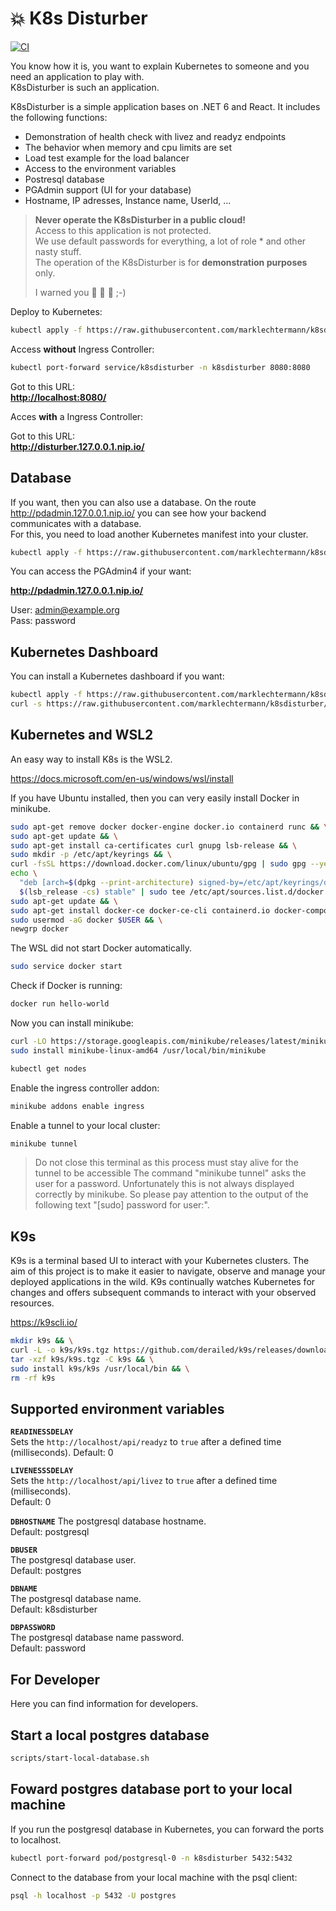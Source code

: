 # :boom: K8s Disturber

[![CI](https://github.com/marklechtermann/k8sdisturber/actions/workflows/ci.yaml/badge.svg)](https://github.com/marklechtermann/k8sdisturber/actions/workflows/ci.yaml)

You know how it is, you want to explain Kubernetes to someone and you need an application to play with.  
K8sDisturber is such an application.

K8sDisturber is a simple application bases on .NET 6 and React.
It includes the following functions:

- Demonstration of health check with livez and readyz endpoints
- The behavior when memory and cpu limits are set
- Load test example for the load balancer
- Access to the environment variables
- Postresql database 
- PGAdmin support (UI for your database)
- Hostname, IP adresses, Instance name, UserId, ...

> **Never operate the K8sDisturber in a public cloud!**  
> Access to this application is not protected.  
> We use default passwords for everything, a lot of role * and other nasty stuff.  
> The operation of the K8sDisturber is for **demonstration purposes** only.
>
> I warned you :see_no_evil: :hear_no_evil: :speak_no_evil: ;-)

Deploy to Kubernetes: 

```bash
kubectl apply -f https://raw.githubusercontent.com/marklechtermann/k8sdisturber/master/kubernetes/k8sdisturber.yaml
```

Access **without** Ingress Controller:

```bash
kubectl port-forward service/k8sdisturber -n k8sdisturber 8080:8080
```
Got to this URL:  
**<http://localhost:8080/>**

Acces **with** a Ingress Controller: 

Got to this URL:  
**<http://disturber.127.0.0.1.nip.io/>**


## Database

If you want, then you can also use a database. On the route <http://pdadmin.127.0.0.1.nip.io/> you can see how your backend communicates with a database.  
For this, you need to load another Kubernetes manifest into your cluster.

```bash
kubectl apply -f https://raw.githubusercontent.com/marklechtermann/k8sdisturber/master/kubernetes/database.yaml
```

You can access the PGAdmin4 if your want:  

**<http://pdadmin.127.0.0.1.nip.io/>**

User: admin@example.org  
Pass: password  

## Kubernetes Dashboard

You can install a Kubernetes dashboard if you want:  

```bash
kubectl apply -f https://raw.githubusercontent.com/marklechtermann/k8sdisturber/master/kubernetes/dashboard.yaml
curl -s https://raw.githubusercontent.com/marklechtermann/k8sdisturber/master/kubernetes/login.sh | sh
```

## Kubernetes and WSL2

An easy way to install K8s is the WSL2.  

<https://docs.microsoft.com/en-us/windows/wsl/install>

If you have Ubuntu installed, then you can very easily install Docker in minikube.  

```bash
sudo apt-get remove docker docker-engine docker.io containerd runc && \
sudo apt-get update && \
sudo apt-get install ca-certificates curl gnupg lsb-release && \
sudo mkdir -p /etc/apt/keyrings && \
curl -fsSL https://download.docker.com/linux/ubuntu/gpg | sudo gpg --yes --dearmor -o /etc/apt/keyrings/docker.gpg && \
echo \
  "deb [arch=$(dpkg --print-architecture) signed-by=/etc/apt/keyrings/docker.gpg] https://download.docker.com/linux/ubuntu \
  $(lsb_release -cs) stable" | sudo tee /etc/apt/sources.list.d/docker.list > /dev/null  && \
sudo apt-get update && \
sudo apt-get install docker-ce docker-ce-cli containerd.io docker-compose-plugin && \
sudo usermod -aG docker $USER && \
newgrp docker
```

The WSL did not start Docker automatically.  

```bash
sudo service docker start
```

Check if Docker is running:  

```bash
docker run hello-world
```

Now you can install minikube:  

```bash
curl -LO https://storage.googleapis.com/minikube/releases/latest/minikube-linux-amd64
sudo install minikube-linux-amd64 /usr/local/bin/minikube
```

```bash
kubectl get nodes
```

Enable the ingress controller addon:  

```bash
minikube addons enable ingress
```

Enable a tunnel to your local cluster:  

```bash
minikube tunnel
```

> Do not close this terminal as this process must stay alive for the tunnel to be accessible
> The command "minikube tunnel" asks the user for a password. Unfortunately this is not always displayed correctly by minikube.
> So please pay attention to the output of the following text "[sudo] password for user:".

## K9s

K9s is a terminal based UI to interact with your Kubernetes clusters. The aim of this project is to make it easier to navigate, observe and manage your deployed applications in the wild. K9s continually watches Kubernetes for changes and offers subsequent commands to interact with your observed resources.

<https://k9scli.io/>

```bash
mkdir k9s && \
curl -L -o k9s/k9s.tgz https://github.com/derailed/k9s/releases/download/$(curl  -s https://api.github.com/repos/derailed/k9s/releases/latest | grep tag_name | cut -d '"' -f 4)/k9s_Linux_x86_64.tar.gz && \
tar -xzf k9s/k9s.tgz -C k9s && \
sudo install k9s/k9s /usr/local/bin && \
rm -rf k9s
```

## Supported environment variables

**`READINESSDELAY`**  
Sets the `http://localhost/api/readyz` to `true` after a defined time (milliseconds).
Default: 0

**`LIVENESSSDELAY`**  
Sets the `http://localhost/api/livez` to `true` after a defined time (milliseconds).  
Default: 0

**`DBHOSTNAME`**
The postgresql database hostname.  
Default: postgresql

**`DBUSER`**  
The postgresql database user.  
Default: postgres

**`DBNAME`**  
The postgresql database name.  
Default: k8sdisturber

**`DBPASSWORD`**  
The postgresql database name password.  
Default: password

## For Developer

Here you can find information for developers.

## Start a local postgres database

```bash
scripts/start-local-database.sh
```

## Foward postgres database port to your local machine

If you run the postgresql database in Kubernetes, you can forward the ports to localhost.

```bash
kubectl port-forward pod/postgresql-0 -n k8sdisturber 5432:5432
```

Connect to the database from your local machine with the psql client:

```bash
psql -h localhost -p 5432 -U postgres
```
